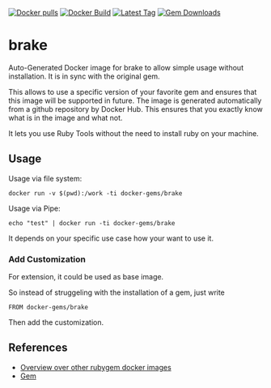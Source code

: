 [![Docker pulls](https://img.shields.io/docker/pulls/rubygem/brake.svg)](https://hub.docker.com/r/rubygem/brake/)
[![Docker Build](https://img.shields.io/docker/automated/rubygem/brake.svg)](https://hub.docker.com/r/rubygem/brake/)
[![Latest Tag](https://img.shields.io/github/tag/docker-rubygem/brake.svg)](https://hub.docker.com/r/rubygem/brake/)
[![Gem Downloads](https://img.shields.io/gem/dt/brake.svg)](https://rubygems.org/gems/brake/)
# brake

Auto-Generated Docker image for brake to allow simple usage without installation.
It is in sync with the original gem.

This allows to use a specific version of your favorite gem and ensures that this image will be supported in future.
The image is generated automatically from a github repository by Docker Hub.
This ensures that you exactly know what is in the image and what not.

It lets you use Ruby Tools without the need to install ruby on your machine.

## Usage

Usage via file system:

`docker run -v $(pwd):/work -ti docker-gems/brake`

Usage via Pipe:

`echo "test" | docker run -ti docker-gems/brake`

It depends on your specific use case how your want to use it.

### Add Customization

For extension, it could be used as base image.

So instead of struggeling with the installation of a gem, just write

`FROM docker-gems/brake`

Then add the customization.

## References

 - [Overview over other rubygem docker images](https://github.com/thinkbot/docker-rubygem)
 - [Gem](https://rubygems.org/gems/brake/)
